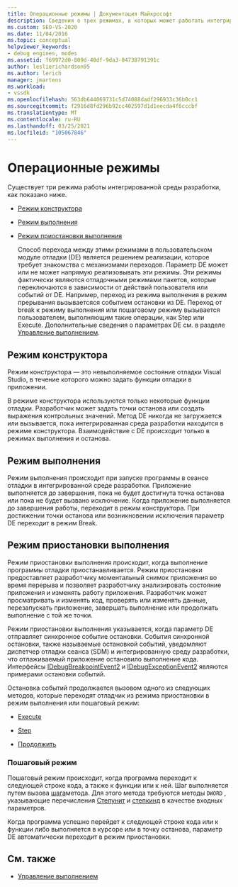```yaml
---
title: Операционные режимы | Документация Майкрософт
description: Сведения о трех режимах, в которых может работать интегрированная среда разработки, в режиме конструктора, режиме выполнения и режиме приостановки.
ms.custom: SEO-VS-2020
ms.date: 11/04/2016
ms.topic: conceptual
helpviewer_keywords:
- debug engines, modes
ms.assetid: f69972d0-809d-40df-9da3-04738791391c
author: leslierichardson95
ms.author: lerich
manager: jmartens
ms.workload:
- vssdk
ms.openlocfilehash: 563db644069731c5d74088dadf296933c36b0cc1
ms.sourcegitcommit: f2916d8fd296b92cc402597d1d1eecda4f6cccbf
ms.translationtype: MT
ms.contentlocale: ru-RU
ms.lasthandoff: 03/25/2021
ms.locfileid: "105067846"
---
```

# <a name="operational-modes"></a>Операционные режимы
Существует три режима работы интегрированной среды разработки, как показано ниже.

- [Режим конструктора](#vsconoperationalmodesanchor1)

- [Режим выполнения](#vsconoperationalmodesanchor2)

- [Режим приостановки выполнения](#vsconoperationalmodesanchor3)

  Способ перехода между этими режимами в пользовательском модуле отладки (DE) является решением реализации, которое требует знакомства с механизмами переходов. Параметр DE может или не может напрямую реализовывать эти режимы. Эти режимы фактически являются отладочными режимами пакетов, которые переключаются в зависимости от действий пользователя или событий от DE. Например, переход из режима выполнения в режим прерывания вызываетсяся событием остановки из DE. Переход от break к режиму выполнения или пошаговому режиму вызывается пользователем, выполняющим такие операции, как Step или Execute. Дополнительные сведения о параметрах DE см. в разделе [Управление выполнением](../../extensibility/debugger/control-of-execution.md).

## <a name="design-mode"></a><a name="vsconoperationalmodesanchor1"></a> Режим конструктора
 Режим конструктора — это невыполняемое состояние отладки Visual Studio, в течение которого можно задать функции отладки в приложении.

 В режиме конструктора используются только некоторые функции отладки. Разработчик может задать точки останова или создать выражения контрольных значений. Метод DE никогда не загружается или вызывается, пока интегрированная среда разработки находится в режиме конструктора. Взаимодействие с DE происходит только в режимах выполнения и останова.

## <a name="run-mode"></a><a name="vsconoperationalmodesanchor2"></a> Режим выполнения
 Режим выполнения происходит при запуске программы в сеансе отладки в интегрированной среде разработки. Приложение выполняется до завершения, пока не будет достигнута точка останова или пока не будет вызвано исключение. Когда приложение выполняется до завершения работы, переходит в режим конструктора. При достижении точки останова или возникновении исключения параметр DE переходит в режим Break.

## <a name="break-mode"></a><a name="vsconoperationalmodesanchor3"></a> Режим приостановки выполнения
 Режим приостановки выполнения происходит, когда выполнение программы отладки приостанавливается. Режим приостановки предоставляет разработчику моментальный снимок приложения во время перерыва и позволяет разработчику анализировать состояние приложения и изменять работу приложения. Разработчик может просматривать и изменять код, проверять или изменять данные, перезапускать приложение, завершать выполнение или продолжать выполнение с той же точки.

 Режим приостановки выполнения указывается, когда параметр DE отправляет синхронное событие остановки. События синхронной остановки, также называемые остановкой событий, уведомляют диспетчер отладки сеанса (SDM) и интегрированную среду разработки, что отлаживаемый приложение остановило выполнение кода. Интерфейсы [IDebugBreakpointEvent2](../../extensibility/debugger/reference/idebugbreakpointevent2.md) и [IDebugExceptionEvent2](../../extensibility/debugger/reference/idebugexceptionevent2.md) являются примерами остановки событий.

 Остановка событий продолжается вызовом одного из следующих методов, которые переходят отладчик из режима приостановки в режим выполнения или пошаговый режим:

- [Execute](../../extensibility/debugger/reference/idebugprocess3-execute.md)

- [Step](../../extensibility/debugger/reference/idebugprocess3-step.md)

- [Продолжить](../../extensibility/debugger/reference/idebugprocess3-continue.md)

### <a name="step-mode"></a><a name="vsconoperationalmodesanchor4"></a> Пошаговый режим
 Пошаговый режим происходит, когда программа переходит к следующей строке кода, а также к функции или к ней. Шаг выполняется путем вызова [шага](../../extensibility/debugger/reference/idebugprocess3-step.md)метода. Для этого метода требуются методы `DWORD` , указывающие перечисления [Степунит](../../extensibility/debugger/reference/stepunit.md) и [степкинд](../../extensibility/debugger/reference/stepkind.md) в качестве входных параметров.

 Когда программа успешно перейдет к следующей строке кода или к функции либо выполняется в курсоре или в точку останова, параметр DE автоматически переходит в режим приостановки.

## <a name="see-also"></a>См. также
- [Управление выполнением](../../extensibility/debugger/control-of-execution.md)
